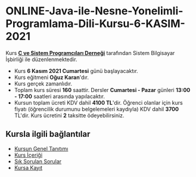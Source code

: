 # ONLINE-Java-ile-Nesne-Yonelimli-Programlama-Dili-Kursu-6-KASIM-2021

 Kurs [__C ve Sistem Programcıları Derneği__](http://www.csystem.org/) tarafından Sistem Bilgisayar İşbirliği ile düzenlenmektedir.
+ Kurs __6 Kasım 2021 Cumartesi__ günü başlayacaktır.
+ Kurs eğitmeni __Oğuz Karan__'dır.
+ Kurs gerçek zamanlıdır.
+ Toplam kurs süresi __160__ saattir. Dersler __Cumartesi - Pazar__ günleri __13:00 - 17:00__ saatleri arasında yapılacaktır.
+ Kursun toplam ücreti KDV dahil __4100 TL__'dir. Öğrenci olanlar için kurs fiyatı (öğrencilik durumunu belgelemeleri kaydıyla) KDV dahil __3700__ TL'dir. Kurs ücretini __2__ taksitte ödeyebilirsiniz.

## Kursla ilgili bağlantılar
+ [Kursun Genel Tanıtımı](https://github.com/CSD-1993/-ONLINE-Java-ile-Nesne-Yonelimli-Programlama-Dili-Kursu-24-TEMMUZ-2021/blob/main/kurs_tanitimi.md)
+ [Kurs İçeriği](https://github.com/CSD-1993/-ONLINE-Java-ile-Nesne-Yonelimli-Programlama-Dili-Kursu-24-TEMMUZ-2021/blob/main/kurs_icerigi.md)
+ [Sık Sorulan Sorular](https://github.com/CSD-1993/-ONLINE-Java-ile-Nesne-Yonelimli-Programlama-Dili-Kursu-24-TEMMUZ-2021/blob/main/sss.md)
+ [Kursa Kayıt](  https://us02web.zoom.us/meeting/register/tZIqc--tpzgiG9N0eLmTQkY-G-ga86uKeiqp)
